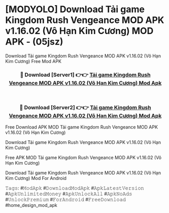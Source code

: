 # [MODYOLO] Download Tải game Kingdom Rush Vengeance MOD APK v1.16.02 (Vô Hạn Kim Cương) MOD APK - (05jsz)
Download Tải game Kingdom Rush Vengeance MOD APK v1.16.02 (Vô Hạn Kim Cương) Free Mod APK

<div align="center">
<h3>🔴 Download [Server1] 👉👉 <a href="https://apk-comot.site?title=Tải_game_Kingdom_Rush_Vengeance_MOD_APK_v1.16.02_(Vô_Hạn_Kim_Cương)">Tải game Kingdom Rush Vengeance MOD APK v1.16.02 (Vô Hạn Kim Cương) Mod Apk</a></h3><br>

<h3>🔴 Download [Server2] 👉👉 <a href="https://apk-comot.site?title=Tải_game_Kingdom_Rush_Vengeance_MOD_APK_v1.16.02_(Vô_Hạn_Kim_Cương)">Tải game Kingdom Rush Vengeance MOD APK v1.16.02 (Vô Hạn Kim Cương) Mod Apk</a></h3>
</div>


Free Download APK MOD Tải game Kingdom Rush Vengeance MOD APK v1.16.02 (Vô Hạn Kim Cương)

Download Tải game Kingdom Rush Vengeance MOD APK v1.16.02 (Vô Hạn Kim Cương) 

Free APK MOD Tải game Kingdom Rush Vengeance MOD APK v1.16.02 (Vô Hạn Kim Cương) 

Download Tải game Kingdom Rush Vengeance MOD APK v1.16.02 (Vô Hạn Kim Cương) Mod For Android

𝚃𝚊𝚐𝚜: #𝙼𝚘𝚍𝙰𝚙𝚔 #𝙳𝚘𝚠𝚗𝚕𝚘𝚊𝚍𝙼𝚘𝚍𝙰𝚙𝚔 #𝙰𝚙𝚔𝙻𝚊𝚝𝚎𝚜𝚝𝚅𝚎𝚛𝚜𝚒𝚘𝚗 #𝙰𝚙𝚔𝚄𝚗𝚕𝚒𝚖𝚒𝚝𝚎𝚍𝙼𝚘𝚗𝚎𝚢 #𝙰𝚙𝚔𝚄𝚗𝚕𝚘𝚌𝚔𝙰𝚕𝚕 #𝙰𝚙𝚔𝙽𝚘𝙰𝚍𝚜 #𝚄𝚗𝚕𝚘𝚌𝚔𝙿𝚛𝚎𝚖𝚒𝚞𝚖 #𝙵𝚘𝚛𝙰𝚗𝚍𝚛𝚘𝚒𝚍 #𝙵𝚛𝚎𝚎𝙳𝚘𝚠𝚗𝚕𝚘𝚊𝚍 #home_design_mod_apk